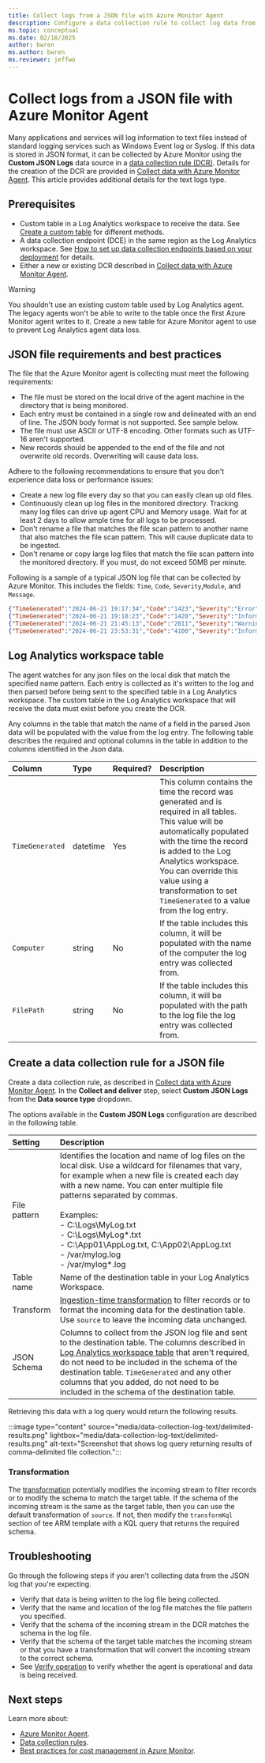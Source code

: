 ```yaml
---
title: Collect logs from a JSON file with Azure Monitor Agent 
description: Configure a data collection rule to collect log data from a JSON file on a virtual machine using Azure Monitor Agent.
ms.topic: conceptual
ms.date: 02/18/2025
author: bwren
ms.author: bwren
ms.reviewer: jeffwo
---
```


# Collect logs from a JSON file with Azure Monitor Agent 
Many applications and services will log information to text files instead of standard logging services such as Windows Event log or Syslog. If this data is stored in JSON format, it can be collected by Azure Monitor using the **Custom JSON Logs** data source in a [data collection rule (DCR)](../essentials/data-collection-rule-create-edit.md). Details for the creation of the DCR are provided in [Collect data with Azure Monitor Agent](../vm/data-collection.md). This article provides additional details for the text logs type.

## Prerequisites

- Custom table in a Log Analytics workspace to receive the data. See [Create a custom table](../logs/create-custom-table.md#create-a-custom-table) for different methods.
- A data collection endpoint (DCE) in the same region as the Log Analytics workspace. See [How to set up data collection endpoints based on your deployment](../essentials/data-collection-endpoint-overview.md#how-to-set-up-data-collection-endpoints-based-on-your-deployment) for details.
- Either a new or existing DCR described in [Collect data with Azure Monitor Agent](../vm/data-collection.md).

> [!WARNING]
> You shouldn't use an existing custom table used by Log Analytics agent. The legacy agents won't be able to write to the table once the first Azure Monitor agent writes to it. Create a new table for Azure Monitor agent to use to prevent Log Analytics agent data loss.

## JSON file requirements and best practices
The file that the Azure Monitor agent is collecting must meet the following requirements:

- The file must be stored on the local drive of the agent machine in the directory that is being monitored.
- Each entry must be contained in a single row and delineated with an end of line. The JSON body format is not supported. See sample below.
- The file must use ASCII or UTF-8 encoding. Other formats such as UTF-16 aren't supported.
- New records should be appended to the end of the file and not overwrite old records. Overwriting will cause data loss.

Adhere to the following recommendations to ensure that you don't experience data loss or performance issues:

- Create a new log file every day so that you can easily clean up old files.
- Continuously clean up log files in the monitored directory. Tracking many log files can drive up agent CPU and Memory usage. Wait for at least 2 days to allow ample time for all logs to be processed.
- Don't rename a file that matches the file scan pattern to another name that also matches the file scan pattern. This will cause duplicate data to be ingested. 
- Don't rename or copy large log files that match the file scan pattern into the monitored directory. If you must, do not exceed 50MB per minute.

Following is a sample of a typical JSON log file that can be collected by Azure Monitor. This includes the fields: `Time`, `Code`, `Severity`,`Module`, and `Message`. 

```json
{"TimeGenerated":"2024-06-21 19:17:34","Code":"1423","Severity":"Error","Module":"Sales","Message":"Unable to connect to pricing service."}
{"TimeGenerated":"2024-06-21 19:18:23","Code":"1420","Severity":"Information","Module":"Sales","Message":"Pricing service connection established."}
{"TimeGenerated":"2024-06-21 21:45:13","Code":"2011","Severity":"Warning","Module":"Procurement","Message":"Module failed and was restarted."}
{"TimeGenerated":"2024-06-21 23:53:31","Code":"4100","Severity":"Information","Module":"Data","Message":"Nightly backup complete."}
```

## Log Analytics workspace table
The agent watches for any json files on the local disk that match the specified name pattern. Each entry is collected as it's written to the log and then parsed before being sent to the specified table in a Log Analytics workspace. The custom table in the Log Analytics workspace that will receive the data must exist before you create the DCR.

Any columns in the table that match the name of a field in the parsed Json data will be populated with the value from the log entry. The following table describes the required and optional columns in the table in addition to the columns identified in the Json data. 

| Column | Type | Required? | Description |
|:---|:---|:---|:---|
| `TimeGenerated` | datetime | Yes | This column contains the time the record was generated and is required in all tables. This value will be automatically populated with the time the record is added to the Log Analytics workspace. You can override this value using a transformation to set `TimeGenerated` to a value from the log entry. |
| `Computer` | string | No | If the table includes this column, it will be populated with the name of the computer the log entry was collected from. |
| `FilePath` | string | No | If the table includes this column, it will be populated with the path to the log file the log entry was collected from. |

## Create a data collection rule for a JSON file

Create a data collection rule, as described in [Collect data with Azure Monitor Agent](../vm/data-collection.md). In the **Collect and deliver** step, select **Custom JSON Logs** from the **Data source type** dropdown. 

The options available in the **Custom JSON Logs** configuration are described in the following table.

| Setting | Description |
|:---|:---|
| File pattern | Identifies the location and name of log files on the local disk. Use a wildcard for filenames that vary, for example when a new file is created each day with a new name. You can enter multiple file patterns separated by commas.<br><br>Examples:<br>- C:\Logs\MyLog.txt<br>- C:\Logs\MyLog*.txt<br>- C:\App01\AppLog.txt, C:\App02\AppLog.txt<br>- /var/mylog.log<br>- /var/mylog*.log |
| Table name | Name of the destination table in your Log Analytics Workspace. |     
| Transform | [Ingestion-time transformation](../essentials/data-collection-transformations.md) to filter records or to format the incoming data for the destination table. Use `source` to leave the incoming data unchanged. |
| JSON Schema | Columns to collect from the JSON log file and sent to the destination table. The columns described in [Log Analytics workspace table](#log-analytics-workspace-table) that aren't required, do not need to be included in the schema of the destination table. `TimeGenerated` and any other columns that you added, do not need to be included in the schema of the destination table. |

Retrieving this data with a log query would return the following results.

:::image type="content" source="media/data-collection-log-text/delimited-results.png" lightbox="media/data-collection-log-text/delimited-results.png" alt-text="Screenshot that shows log query returning results of comma-delimited file collection.":::


### Transformation
The [transformation](../essentials/data-collection-transformations.md) potentially modifies the incoming stream to filter records or to modify the schema to match the target table. If the schema of the incoming stream is the same as the target table, then you can use the default transformation of `source`. If not, then modify the `transformKql` section of tee ARM template with a KQL query that returns the required schema.


## Troubleshooting
Go through the following steps if you aren't collecting data from the JSON log that you're expecting.

- Verify that data is being written to the log file being collected.
- Verify that the name and location of the log file matches the file pattern you specified.
- Verify that the schema of the incoming stream in the DCR matches the schema in the log file.
- Verify that the schema of the target table matches the incoming stream or that you have a transformation that will convert the incoming stream to the correct schema.
- See [Verify operation](../vm/data-collection.md#verify-operation) to verify whether the agent is operational and data is being received.




## Next steps

Learn more about: 

- [Azure Monitor Agent](azure-monitor-agent-overview.md).
- [Data collection rules](../essentials/data-collection-rule-overview.md).
- [Best practices for cost management in Azure Monitor](../best-practices-cost.md).
